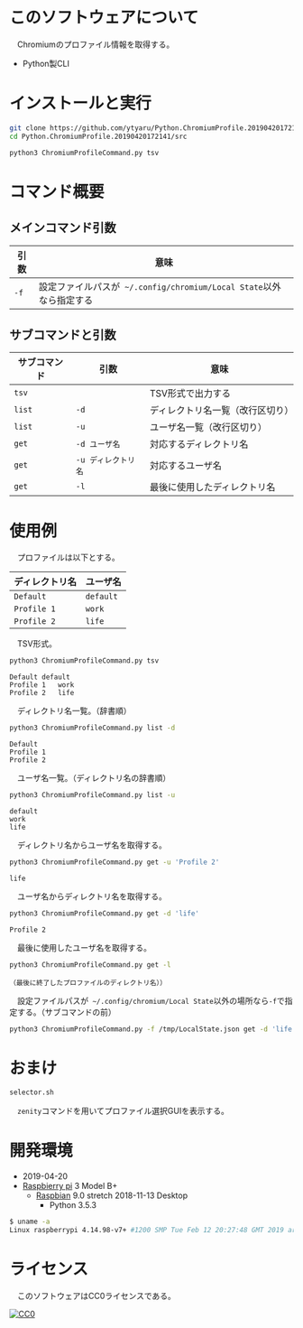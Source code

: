 ﻿# このソフトウェアについて

　Chromiumのプロファイル情報を取得する。

* Python製CLI

# インストールと実行

```sh
git clone https://github.com/ytyaru/Python.ChromiumProfile.20190420172141
cd Python.ChromiumProfile.20190420172141/src
```
```sh
python3 ChromiumProfileCommand.py tsv
```

# コマンド概要

## メインコマンド引数

引数|意味
----|----
`-f`|設定ファイルパスが` ~/.config/chromium/Local State`以外なら指定する

## サブコマンドと引数

サブコマンド|引数|意味
------------|----|----
`tsv`| |TSV形式で出力する
`list`|`-d`|ディレクトリ名一覧（改行区切り）
`list`|`-u`|ユーザ名一覧（改行区切り）
`get`|`-d ユーザ名`|対応するディレクトリ名
`get`|`-u ディレクトリ名`|対応するユーザ名
`get`|`-l`|最後に使用したディレクトリ名

# 使用例

　プロファイルは以下とする。

ディレクトリ名|ユーザ名
----|----
`Default`|`default`
`Profile 1`|`work`
`Profile 2`|`life`

　TSV形式。

```sh
python3 ChromiumProfileCommand.py tsv
```
```tsv
Default	default
Profile 1	work
Profile 2	life
```

　ディレクトリ名一覧。（辞書順）

```sh
python3 ChromiumProfileCommand.py list -d
```
```
Default
Profile 1
Profile 2
```

　ユーザ名一覧。（ディレクトリ名の辞書順）

```sh
python3 ChromiumProfileCommand.py list -u
```
```
default
work
life
```

　ディレクトリ名からユーザ名を取得する。

```sh
python3 ChromiumProfileCommand.py get -u 'Profile 2'
```
```
life
```

　ユーザ名からディレクトリ名を取得する。

```sh
python3 ChromiumProfileCommand.py get -d 'life'
```
```
Profile 2
```

　最後に使用したユーザ名を取得する。

```sh
python3 ChromiumProfileCommand.py get -l
```
```
（最後に終了したプロファイルのディレクトリ名））
```

　設定ファイルパスが` ~/.config/chromium/Local State`以外の場所なら`-f`で指定する。（サブコマンドの前）

```sh
python3 ChromiumProfileCommand.py -f /tmp/LocalState.json get -d 'life'
```

# おまけ

```sh
selector.sh
```

　`zenity`コマンドを用いてプロファイル選択GUIを表示する。

# 開発環境

* 2019-04-20
* [Raspbierry pi](https://ja.wikipedia.org/wiki/Raspberry_Pi) 3 Model B+
    * [Raspbian](https://www.raspberrypi.org/downloads/raspbian/) 9.0 stretch 2018-11-13 Desktop
        * Python 3.5.3

```sh
$ uname -a
Linux raspberrypi 4.14.98-v7+ #1200 SMP Tue Feb 12 20:27:48 GMT 2019 armv7l GNU/Linux
```

# ライセンス

　このソフトウェアはCC0ライセンスである。

[![CC0](http://i.creativecommons.org/p/zero/1.0/88x31.png "CC0")](http://creativecommons.org/publicdomain/zero/1.0/deed.ja)

